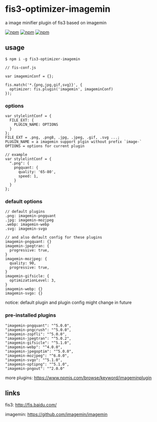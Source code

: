 # fis3-optimizer-imagemin
a image minifier plugin of fis3 based on imagemin

[![npm](https://img.shields.io/npm/v/fis3-optimizer-imagemin.svg?style=flat-square)](https://www.npmjs.com/package/fis3-optimizer-imagemin) 
[![npm](https://img.shields.io/npm/dt/fis3-optimizer-imagemin.svg?style=flat-square)](https://www.npmjs.com/package/fis3-optimizer-imagemin) 
[![npm](https://img.shields.io/npm/dm/fis3-optimizer-imagemin.svg?style=flat-square)](https://www.npmjs.com/package/fis3-optimizer-imagemin)

## usage

    $ npm i -g fis3-optimizer-imagemin

```
// fis-conf.js

var imageminConf = {}; 

fis.match('*.{png,jpg,gif,svg}}', {
  optimizer: fis.plugin('imagemin', imageminConf)
});
```

### options

```
var stylelintConf = {
  FILE_EXT: {
    PLUGIN_NAME: OPTIONS
  }
}; 
FILE_EXT = .png, .png8, .jpg, .jpeg, .gif, .svg ...;
PLUGIN_NAME = a imagemin support plgin without prefix `image-`
OPTIONS = options for current plugin

// example
var stylelintConf = {
  ".png": {
    pngquant: {
      quality: '65-80',
      speed: 1,
    }
  }
}; 
```
### default options
```
// default plugins
.png: imagemin-pngquant
.jpg: imagemin-mozjpeg
.webp: imagemin-webp
.svg: imagemin-svgo

// and also default config for these plugins
imagemin-pngquant: {}
imagemin-jpegtran: {
  progressive: true,
}
imagemin-mozjpeg: {
  quality: 90,
  progressive: true,
}
imagemin-gifsicle: {
  optimizationLevel: 3,
}
imagemin-webp: {}
imagemin-svgo: {}
```

notice: default plugin and plugin config might change in future

### pre-installed plugins
```
"imagemin-pngquant": "^5.0.0",
"imagemin-pngcrush": "^5.0.0",
"imagemin-zopfli": "^5.0.0",
"imagemin-jpegtran": "^5.0.2",
"imagemin-gifsicle": "^5.1.0",
"imagemin-webp": "^4.0.0",
"imagemin-jpegoptim": "^5.0.0",
"imagemin-mozjpeg": "^6.0.0",
"imagemin-svgo": "^5.1.0",
"imagemin-optipng": "^5.1.0",
"imagemin-pngout": "^2.0.0"
```
more plugins: https://www.npmjs.com/browse/keyword/imageminplugin

## links
fis3: http://fis.baidu.com/

imagemin: https://github.com/imagemin/imagemin
